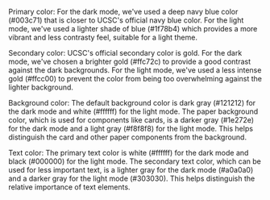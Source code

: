 Primary color: For the dark mode, we've used a deep navy blue color (#003c71) that is closer to UCSC's official navy blue color. For the light mode, we've used a lighter shade of blue (#1f78b4) which provides a more vibrant and less contrasty feel, suitable for a light theme.

Secondary color: UCSC's official secondary color is gold. For the dark mode, we've chosen a brighter gold (#ffc72c) to provide a good contrast against the dark backgrounds. For the light mode, we've used a less intense gold (#ffcc00) to prevent the color from being too overwhelming against the lighter background.

Background color: The default background color is dark gray (#121212) for the dark mode and white (#ffffff) for the light mode. The paper background color, which is used for components like cards, is a darker gray (#1e272e) for the dark mode and a light gray (#f8f8f8) for the light mode. This helps distinguish the card and other paper components from the background.

Text color: The primary text color is white (#ffffff) for the dark mode and black (#000000) for the light mode. The secondary text color, which can be used for less important text, is a lighter gray for the dark mode (#a0a0a0) and a darker gray for the light mode (#303030). This helps distinguish the relative importance of text elements.